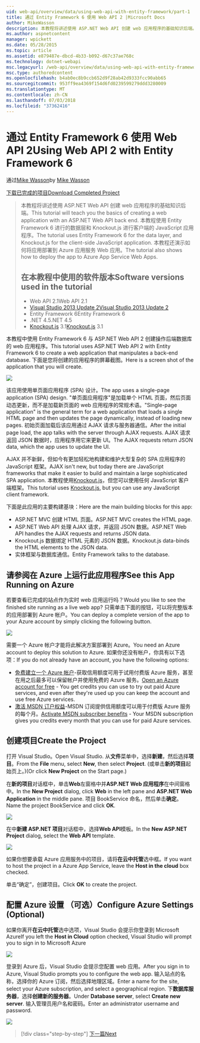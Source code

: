 ```yaml
---
uid: web-api/overview/data/using-web-api-with-entity-framework/part-1
title: 通过 Entity Framework 6 使用 Web API 2 |Microsoft Docs
author: MikeWasson
description: 本教程将讲述使用 ASP.NET Web API 创建 web 应用程序的基础知识后端。 本教程使用 Entity Framework 6 的数据布局...
ms.author: aspnetcontent
manager: wpickett
ms.date: 05/28/2015
ms.topic: article
ms.assetid: e879487e-dbcd-4b33-b092-d67c37ae768c
ms.technology: dotnet-webapi
msc.legacyurl: /web-api/overview/data/using-web-api-with-entity-framework/part-1
msc.type: authoredcontent
ms.openlocfilehash: b4ab0ec8b9ccb652d9f28ab42d9333fcc90abb65
ms.sourcegitcommit: 953ff9ea4369f154d6fd0239599279ddd3280009
ms.translationtype: MT
ms.contentlocale: zh-CN
ms.lasthandoff: 07/03/2018
ms.locfileid: "37362416"
---
```

<a name="using-web-api-2-with-entity-framework-6"></a><span data-ttu-id="f57b7-104">通过 Entity Framework 6 使用 Web API 2</span><span class="sxs-lookup"><span data-stu-id="f57b7-104">Using Web API 2 with Entity Framework 6</span></span>
====================
<span data-ttu-id="f57b7-105">通过[Mike Wasson](https://github.com/MikeWasson)</span><span class="sxs-lookup"><span data-stu-id="f57b7-105">by [Mike Wasson](https://github.com/MikeWasson)</span></span>

[<span data-ttu-id="f57b7-106">下载已完成的项目</span><span class="sxs-lookup"><span data-stu-id="f57b7-106">Download Completed Project</span></span>](https://github.com/MikeWasson/BookService)

> <span data-ttu-id="f57b7-107">本教程将讲述使用 ASP.NET Web API 创建 web 应用程序的基础知识后端。</span><span class="sxs-lookup"><span data-stu-id="f57b7-107">This tutorial will teach you the basics of creating a web application with an ASP.NET Web API back end.</span></span> <span data-ttu-id="f57b7-108">本教程使用 Entity Framework 6 进行的数据层和 Knockout.js 进行客户端的 JavaScript 应用程序。</span><span class="sxs-lookup"><span data-stu-id="f57b7-108">The tutorial uses Entity Framework 6 for the data layer, and Knockout.js for the client-side JavaScript application.</span></span> <span data-ttu-id="f57b7-109">本教程还演示如何将应用部署到 Azure 应用服务 Web 应用。</span><span class="sxs-lookup"><span data-stu-id="f57b7-109">The tutorial also shows how to deploy the app to Azure App Service Web Apps.</span></span>
> 
> ## <a name="software-versions-used-in-the-tutorial"></a><span data-ttu-id="f57b7-110">在本教程中使用的软件版本</span><span class="sxs-lookup"><span data-stu-id="f57b7-110">Software versions used in the tutorial</span></span>
> 
> 
> - <span data-ttu-id="f57b7-111">Web API 2.1</span><span class="sxs-lookup"><span data-stu-id="f57b7-111">Web API 2.1</span></span>
> - [<span data-ttu-id="f57b7-112">Visual Studio 2013 Update 2</span><span class="sxs-lookup"><span data-stu-id="f57b7-112">Visual Studio 2013 Update 2</span></span>](https://www.visualstudio.com/downloads/download-visual-studio-vs)
> - <span data-ttu-id="f57b7-113">Entity Framework 6</span><span class="sxs-lookup"><span data-stu-id="f57b7-113">Entity Framework 6</span></span>
> - <span data-ttu-id="f57b7-114">.NET 4.5</span><span class="sxs-lookup"><span data-stu-id="f57b7-114">.NET 4.5</span></span>
> - <span data-ttu-id="f57b7-115">[Knockout.js](http://knockoutjs.com/) 3.1</span><span class="sxs-lookup"><span data-stu-id="f57b7-115">[Knockout.js](http://knockoutjs.com/) 3.1</span></span>


<span data-ttu-id="f57b7-116">本教程中使用 Entity Framework 6 与 ASP.NET Web API 2 创建操作后端数据库的 web 应用程序。</span><span class="sxs-lookup"><span data-stu-id="f57b7-116">This tutorial uses ASP.NET Web API 2 with Entity Framework 6 to create a web application that manipulates a back-end database.</span></span> <span data-ttu-id="f57b7-117">下面是您将创建的应用程序的屏幕截图。</span><span class="sxs-lookup"><span data-stu-id="f57b7-117">Here is a screen shot of the application that you will create.</span></span>

[![](part-1/_static/image2.png)](part-1/_static/image1.png)

<span data-ttu-id="f57b7-118">该应用使用单页面应用程序 (SPA) 设计。</span><span class="sxs-lookup"><span data-stu-id="f57b7-118">The app uses a single-page application (SPA) design.</span></span> <span data-ttu-id="f57b7-119">"单页面应用程序"是加载单个 HTML 页面，然后页面动态更新，而不是加载新页面的 web 应用程序的常规术语。</span><span class="sxs-lookup"><span data-stu-id="f57b7-119">"Single-page application" is the general term for a web application that loads a single HTML page and then updates the page dynamically, instead of loading new pages.</span></span> <span data-ttu-id="f57b7-120">初始页面加载后该应用通过 AJAX 请求与服务器通信。</span><span class="sxs-lookup"><span data-stu-id="f57b7-120">After the initial page load, the app talks with the server through AJAX requests.</span></span> <span data-ttu-id="f57b7-121">AJAX 请求返回 JSON 数据时，应用程序用它来更新 UI。</span><span class="sxs-lookup"><span data-stu-id="f57b7-121">The AJAX requests return JSON data, which the app uses to update the UI.</span></span>

<span data-ttu-id="f57b7-122">AJAX 并不新鲜，但如今有更加轻松地构建和维护大型复杂的 SPA 应用程序的 JavaScript 框架。</span><span class="sxs-lookup"><span data-stu-id="f57b7-122">AJAX isn't new, but today there are JavaScript frameworks that make it easier to build and maintain a large sophisticated SPA application.</span></span> <span data-ttu-id="f57b7-123">本教程使用[Knockout.js](http://knockoutjs.com/)，但您可以使用任何 JavaScript 客户端框架。</span><span class="sxs-lookup"><span data-stu-id="f57b7-123">This tutorial uses [Knockout.js](http://knockoutjs.com/), but you can use any JavaScript client framework.</span></span>

<span data-ttu-id="f57b7-124">下面是此应用的主要构建基块：</span><span class="sxs-lookup"><span data-stu-id="f57b7-124">Here are the main building blocks for this app:</span></span>

- <span data-ttu-id="f57b7-125">ASP.NET MVC 创建 HTML 页面。</span><span class="sxs-lookup"><span data-stu-id="f57b7-125">ASP.NET MVC creates the HTML page.</span></span>
- <span data-ttu-id="f57b7-126">ASP.NET Web API 处理 AJAX 请求，并返回 JSON 数据。</span><span class="sxs-lookup"><span data-stu-id="f57b7-126">ASP.NET Web API handles the AJAX requests and returns JSON data.</span></span>
- <span data-ttu-id="f57b7-127">Knockout.js 数据绑定 HTML 元素的 JSON 数据。</span><span class="sxs-lookup"><span data-stu-id="f57b7-127">Knockout.js data-binds the HTML elements to the JSON data.</span></span>
- <span data-ttu-id="f57b7-128">实体框架与数据库通信。</span><span class="sxs-lookup"><span data-stu-id="f57b7-128">Entity Framework talks to the database.</span></span>

## <a name="see-this-app-running-on-azure"></a><span data-ttu-id="f57b7-129">请参阅在 Azure 上运行此应用程序</span><span class="sxs-lookup"><span data-stu-id="f57b7-129">See this App Running on Azure</span></span>

<span data-ttu-id="f57b7-130">若要查看已完成的站点作为实时 web 应用运行吗？</span><span class="sxs-lookup"><span data-stu-id="f57b7-130">Would you like to see the finished site running as a live web app?</span></span> <span data-ttu-id="f57b7-131">只需单击下面的按钮，可以将完整版本的应用部署到 Azure 帐户。</span><span class="sxs-lookup"><span data-stu-id="f57b7-131">You can deploy a complete version of the app to your Azure account by simply clicking the following button.</span></span>

[![](http://azuredeploy.net/deploybutton.png)](https://azuredeploy.net/?WT.mc_id=deploy_azure_aspnet&repository=https://github.com/tfitzmac/BookService)

<span data-ttu-id="f57b7-132">需要一个 Azure 帐户才能将此解决方案部署到 Azure。</span><span class="sxs-lookup"><span data-stu-id="f57b7-132">You need an Azure account to deploy this solution to Azure.</span></span> <span data-ttu-id="f57b7-133">如果你还没有帐户，你具有以下选项：</span><span class="sxs-lookup"><span data-stu-id="f57b7-133">If you do not already have an account, you have the following options:</span></span>

- <span data-ttu-id="f57b7-134">[免费建立一个 Azure 帐户](https://azure.microsoft.com/pricing/free-trial/?WT.mc_id=A443DD604)-获取信用额度可用于试用付费版 Azure 服务，甚至在用之后最多可以保留帐户并使用免费的 Azure 服务。</span><span class="sxs-lookup"><span data-stu-id="f57b7-134">[Open an Azure account for free](https://azure.microsoft.com/pricing/free-trial/?WT.mc_id=A443DD604) - You get credits you can use to try out paid Azure services, and even after they're used up you can keep the account and use free Azure services.</span></span>
- <span data-ttu-id="f57b7-135">[激活 MSDN 订户权益](https://azure.microsoft.com/pricing/member-offers/msdn-benefits-details/?WT.mc_id=A443DD604)-MSDN 订阅提供信用额度可以用于付费版 Azure 服务的每个月。</span><span class="sxs-lookup"><span data-stu-id="f57b7-135">[Activate MSDN subscriber benefits](https://azure.microsoft.com/pricing/member-offers/msdn-benefits-details/?WT.mc_id=A443DD604) - Your MSDN subscription gives you credits every month that you can use for paid Azure services.</span></span>

## <a name="create-the-project"></a><span data-ttu-id="f57b7-136">创建项目</span><span class="sxs-lookup"><span data-stu-id="f57b7-136">Create the Project</span></span>

<span data-ttu-id="f57b7-137">打开 Visual Studio。</span><span class="sxs-lookup"><span data-stu-id="f57b7-137">Open Visual Studio.</span></span> <span data-ttu-id="f57b7-138">从**文件**菜单中，选择**新建**，然后选择**项目**。</span><span class="sxs-lookup"><span data-stu-id="f57b7-138">From the **File** menu, select **New**, then select **Project**.</span></span> <span data-ttu-id="f57b7-139">(或单击**新的项目**起始页上。)</span><span class="sxs-lookup"><span data-stu-id="f57b7-139">(Or click **New Project** on the Start page.)</span></span>

<span data-ttu-id="f57b7-140">在**新的项目**对话框中，单击**Web**左窗格中并**ASP.NET Web 应用程序**在中间窗格中。</span><span class="sxs-lookup"><span data-stu-id="f57b7-140">In the **New Project** dialog, click **Web** in the left pane and **ASP.NET Web Application** in the middle pane.</span></span> <span data-ttu-id="f57b7-141">项目 BookService 命名，然后单击**确定**。</span><span class="sxs-lookup"><span data-stu-id="f57b7-141">Name the project BookService and click **OK**.</span></span>

[![](part-1/_static/image4.png)](part-1/_static/image3.png)

<span data-ttu-id="f57b7-142">在中**新建 ASP.NET 项目**对话框中，选择**Web API**模板。</span><span class="sxs-lookup"><span data-stu-id="f57b7-142">In the **New ASP.NET Project** dialog, select the **Web API** template.</span></span>

[![](part-1/_static/image6.png)](part-1/_static/image5.png)

<span data-ttu-id="f57b7-143">如果你想要承载 Azure 应用服务中的项目，请将**在云中托管**选中框。</span><span class="sxs-lookup"><span data-stu-id="f57b7-143">If you want to host the project in a Azure App Service, leave the **Host in the cloud** box checked.</span></span>

<span data-ttu-id="f57b7-144">单击“确定”，创建项目。</span><span class="sxs-lookup"><span data-stu-id="f57b7-144">Click **OK** to create the project.</span></span>

## <a name="configure-azure-settings-optional"></a><span data-ttu-id="f57b7-145">配置 Azure 设置 （可选）</span><span class="sxs-lookup"><span data-stu-id="f57b7-145">Configure Azure Settings (Optional)</span></span>

<span data-ttu-id="f57b7-146">如果你离开**在云中托管**选中选项，Visual Studio 会提示你登录到 Microsoft Azure</span><span class="sxs-lookup"><span data-stu-id="f57b7-146">If you left the **Host in Cloud** option checked, Visual Studio will prompt you to sign in to Microsoft Azure</span></span>

[![](part-1/_static/image8.png)](part-1/_static/image7.png)

<span data-ttu-id="f57b7-147">登录到 Azure 后，Visual Studio 会提示您配置 web 应用。</span><span class="sxs-lookup"><span data-stu-id="f57b7-147">After you sign in to Azure, Visual Studio prompts you to configure the web app.</span></span> <span data-ttu-id="f57b7-148">输入站点的名称，选择你的 Azure 订阅，然后选择地理区域。</span><span class="sxs-lookup"><span data-stu-id="f57b7-148">Enter a name for the site, select your Azure subscription, and select a geographical region.</span></span> <span data-ttu-id="f57b7-149">下**数据库服务器**，选择**创建新的服务器**。</span><span class="sxs-lookup"><span data-stu-id="f57b7-149">Under **Database server**, select **Create new server**.</span></span> <span data-ttu-id="f57b7-150">输入管理员用户名和密码。</span><span class="sxs-lookup"><span data-stu-id="f57b7-150">Enter an administrator username and password.</span></span>

[![](part-1/_static/image10.png)](part-1/_static/image9.png)

> [!div class="step-by-step"]
> [<span data-ttu-id="f57b7-151">下一篇</span><span class="sxs-lookup"><span data-stu-id="f57b7-151">Next</span></span>](part-2.md)

